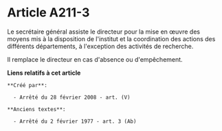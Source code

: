 # Article A211-3

Le secrétaire général assiste le directeur pour la mise en œuvre des moyens mis à la disposition de l'institut et la
coordination des actions des différents départements, à l'exception des activités de recherche.

Il remplace le directeur en cas d'absence ou d'empêchement.

**Liens relatifs à cet article**

	**Créé par**:

	  - Arrêté du 28 février 2008 - art. (V)

	**Anciens textes**:

	  - Arrêté du 2 février 1977 - art. 3 (Ab)
